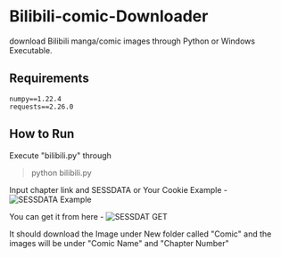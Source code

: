 # Bilibili-comic-Downloader
download Bilibili manga/comic images through Python or Windows Executable.

## Requirements
```
numpy==1.22.4
requests==2.26.0

```

## How to Run
Execute "bilibili.py" through
> python bilibili.py

Input chapter link and SESSDATA or Your Cookie
Example - 
![SESSDATA Example](https://i.imgur.com/3zqgoqM.png)

You can get it from here - 
![SESSDAT GET](https://i.imgur.com/F5bCbi8.png)

It should download the Image under New folder called "Comic" and the images will be under "Comic Name" and "Chapter Number"
